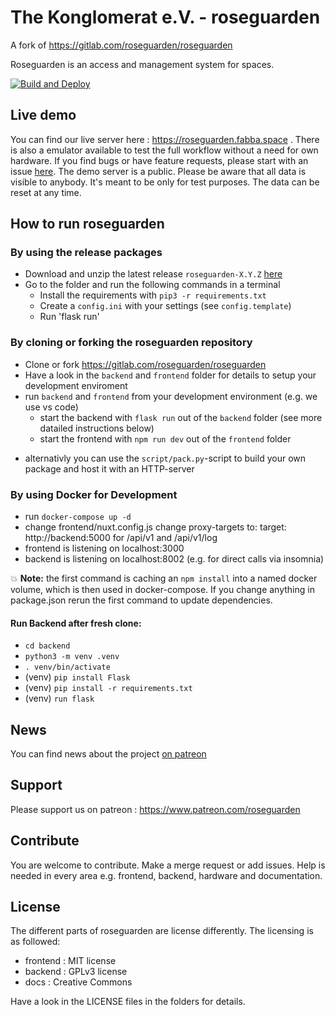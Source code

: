 # The Konglomerat e.V. - roseguarden

A fork of https://gitlab.com/roseguarden/roseguarden

Roseguarden is an access and management system for spaces.

[![Build and Deploy](https://github.com/konglomerat/roseguarden/actions/workflows/build-deploy.yml/badge.svg)](https://github.com/konglomerat/roseguarden/actions/workflows/build-deploy.yml)

## Live demo

You can find our live server here : https://roseguarden.fabba.space .
There is also a emulator available to test the full workflow without a need for own hardware.
If you find bugs or have feature requests, please start with an issue [here](https://gitlab.com/roseguarden/roseguarden/-/issues).
The demo server is a public. Please be aware that all data is visible to anybody.
It's meant to be only for test purposes. The data can be reset at any time.

## How to run roseguarden

### By using the release packages

- Download and unzip the latest release `roseguarden-X.Y.Z` [here](https://gitlab.com/roseguarden/roseguarden/-/releases)
- Go to the folder and run the following commands in a terminal
  - Install the requirements with `pip3 -r requirements.txt`
  - Create a `config.ini` with your settings (see `config.template`)
  - Run 'flask run'

### By cloning or forking the roseguarden repository

- Clone or fork https://gitlab.com/roseguarden/roseguarden
- Have a look in the `backend` and `frontend` folder for details to setup your development enviroment
- run `backend` and `frontend` from your development environment (e.g. we use vs code)
  - start the backend with `flask run` out of the `backend` folder (see more datailed instructions below)
  - start the frontend with `npm run dev` out of the `frontend` folder

* alternativly you can use the `script/pack.py`-script to build your own package and host it with an HTTP-server

### By using Docker for Development

- run `docker-compose up -d`
- change frontend/nuxt.config.js change proxy-targets to: target: http://backend:5000 for /api/v1 and /api/v1/log
- frontend is listening on localhost:3000
- backend is listening on localhost:8002 (e.g. for direct calls via insomnia)

:boom: **Note:** the first command is caching an `npm install` into a named docker volume, which is then used in docker-compose. If you change anything in package.json rerun the first command to update dependencies.

#### Run Backend after fresh clone:

- `cd backend`
- `python3 -m venv .venv`
- `. venv/bin/activate`
- (venv) `pip install Flask`
- (venv) `pip install -r requirements.txt`
- (venv) `run flask`

## News

You can find news about the project [on patreon](https://www.patreon.com/roseguarden)

## Support

Please support us on patreon : https://www.patreon.com/roseguarden

## Contribute

You are welcome to contribute. Make a merge request or add issues.
Help is needed in every area e.g. frontend, backend, hardware and documentation.

## License

The different parts of roseguarden are license differently.
The licensing is as followed:

- frontend : MIT license
- backend : GPLv3 license
- docs : Creative Commons

Have a look in the LICENSE files in the folders for details.
